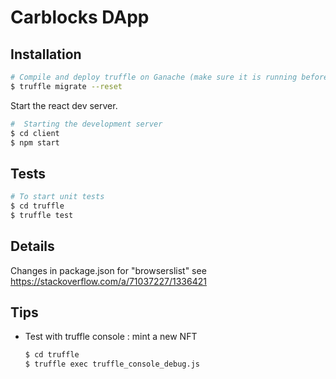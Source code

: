 # Carblocks DApp

## Installation

```sh
# Compile and deploy truffle on Ganache (make sure it is running before)
$ truffle migrate --reset
```

Start the react dev server.

```sh
#  Starting the development server
$ cd client
$ npm start

```

## Tests
```sh
# To start unit tests
$ cd truffle
$ truffle test

```

## Details

Changes in package.json for "browserslist" see https://stackoverflow.com/a/71037227/1336421


## Tips
- Test with truffle console : mint a new NFT
    ```sh
    $ cd truffle
    $ truffle exec truffle_console_debug.js
    ```